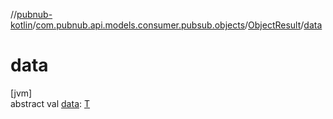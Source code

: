 //[pubnub-kotlin](../../../index.md)/[com.pubnub.api.models.consumer.pubsub.objects](../index.md)/[ObjectResult](index.md)/[data](data.md)

# data

[jvm]\
abstract val [data](data.md): [T](index.md)
